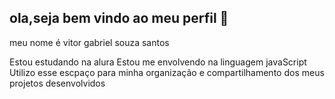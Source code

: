 ## ola,seja bem vindo ao meu perfil  👋
meu nome é vitor gabriel souza santos

Estou estudando na alura 
Estou me envolvendo na linguagem javaScript
Utilizo esse escpaço para minha organização e compartilhamento dos meus projetos desenvolvidos 
